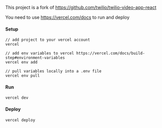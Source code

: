 This project is a fork of https://github.com/twilio/twilio-video-app-react

You need to use https://vercel.com/docs to run and deploy

#### Setup
```
// add project to your vercel account
vercel 

// add env variables to vercel https://vercel.com/docs/build-step#environment-variables
vercel env add 

// pull variables locally into a .env file
vercel env pull
```

#### Run
`vercel dev`

#### Deploy
`vercel deploy`
